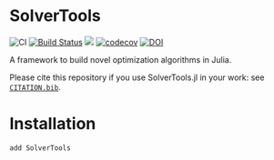 # SolverTools

![CI](https://github.com/JuliaSmoothOptimizers/SolverTools.jl/workflows/CI/badge.svg?branch=main)
[![Build Status](https://api.cirrus-ci.com/github/JuliaSmoothOptimizers/SolverTools.jl.svg)](https://cirrus-ci.com/github/JuliaSmoothOptimizers/SolverTools.jl)
[![](https://img.shields.io/badge/docs-stable-3f51b5.svg)](https://JuliaSmoothOptimizers.github.io/SolverTools.jl/stable)
[![codecov](https://codecov.io/gh/JuliaSmoothOptimizers/SolverTools.jl/branch/main/graph/badge.svg?token=KEKgV7oF2t)](https://codecov.io/gh/JuliaSmoothOptimizers/SolverTools.jl)
[![DOI](https://zenodo.org/badge/54757404.svg)](https://zenodo.org/badge/latestdoi/54757404)

A framework to build novel optimization algorithms in Julia.

Please cite this repository if you use SolverTools.jl in your work: see [`CITATION.bib`](https://github.com/JuliaSmoothOptimizers/SolverTools.jl/blob/main/CITATION.bib).

# Installation

```
add SolverTools
```
